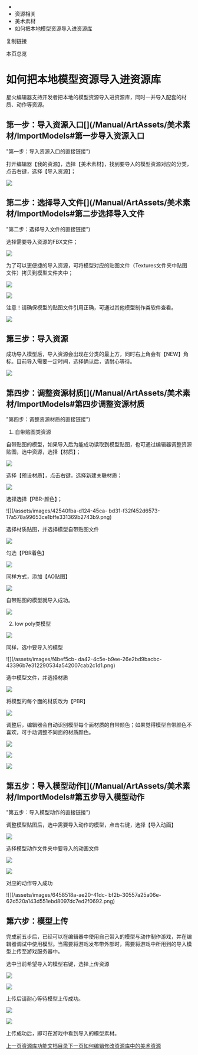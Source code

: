   * [](/)
  * 资源相关
  * 美术素材
  * 如何把本地模型资源导入进资源库

复制链接

本页总览

# 如何把本地模型资源导入进资源库

星火编辑器支持开发者把本地的模型资源导入进资源库，同时一并导入配套的材质、动作等资源。

## 第一步：导入资源入口[​](/Manual/ArtAssets/美术素材/ImportModels#第一步导入资源入口
"第一步：导入资源入口的直接链接")

打开编辑器【我的资源】，选择【美术素材】，找到要导入的模型资源对应的分类，点击右键，选择【导入资源】；

![](/assets/images/eed1b778-c586-4763-90bb-96bd1cdb85f9-444d1bd88ac22fef30e371546ccd64be.png)

## 第二步：选择导入文件[​](/Manual/ArtAssets/美术素材/ImportModels#第二步选择导入文件
"第二步：选择导入文件的直接链接")

选择需要导入资源的FBX文件；

![](/assets/images/69517dc0-0331-4095-ab25-7bf5029744a9-1ace23fed1cf2d4ffb731d9ec80af9ee.png)

为了可以更便捷的导入资源，可将模型对应的贴图文件（Textures文件夹中贴图文件）拷贝到模型文件夹中；

![](/assets/images/91133e30-ef85-4995-97f7-743142f51b08-6b9f1ecfec1abd5b62598ffe9cebd1e3.png)

![](/assets/images/0f6e609d-6cab-4127-8bde-57e49ea96bdb-398b45029fdffd0082d90cd0f99a8fe0.png)

注意！请确保模型的贴图文件引用正确，可通过其他模型制作类软件查看。

![](/assets/images/dbe43a73-f3ef-4cf2-8ed9-1bb50dc7e80f-6291ab84ee8f2dfd0d7b2063a850e677.png)

## 第三步：导入资源[​](/Manual/ArtAssets/美术素材/ImportModels#第三步导入资源 "第三步：导入资源的直接链接")

成功导入模型后，导入资源会出现在分类的最上方，同时右上角会有【NEW】角标。目前导入需要一定时间，选择确认后，请耐心等待。

![](/assets/images/67ebe84b-4cf5-441d-9986-567c198e0752-c735261dbc3fbdca1e99dbd231ce2304.png)

## 第四步：调整资源材质[​](/Manual/ArtAssets/美术素材/ImportModels#第四步调整资源材质
"第四步：调整资源材质的直接链接")

  1. 自带贴图类资源

自带贴图的模型，如果导入后为能成功读取到模型贴图，也可通过编辑器调整资源贴图，选中资源，选择【材质】；

![](/assets/images/5d6b5a1f-d791-4843-b222-ce8752527ed0-9fcc9824032be8b334322076caed1c22.png)

选择【预设材质】，点击右键，选择新建关联材质；

![](/assets/images/7c4676d5-f6b8-42c6-b6df-011648ebe64a-d5d2f5911ab95d04893e8a889c30e720.png)

选择选择【PBR-颜色】；

![](/assets/images/42540fba-d124-45ca-
bd31-f32f452d6573-17a578a99653ce1bffe331369b2743b9.png)

选择材质贴图，并选择模型自带贴图文件

![](/assets/images/706bc760-f6bd-418e-ac77-0d6fac37e6cd-21bd825ae51c9581d79b3a5c1a2c80ac.png)

勾选【PBR着色】

![](/assets/images/ee049011-62fb-4d3d-b95a-e5ab11fdbfc8-34be5304459e278a91b6e47d07d0d490.png)

同样方式，添加【AO贴图】

![](/assets/images/d21fbf88-ba9d-4f2b-957a-127c4bd4f948-1a035988cc565651c65268a8e32e9786.png)

自带贴图的模型就导入成功。

![](/assets/images/7396960f-6f0d-47d5-87d6-2dda3a0224c7-f9ba73c13446e1a46b3df27fe2b4aa0e.png)

  2. low poly类模型

![](/assets/images/24feef5d-4844-4c27-b8fb-596a1c0b43b8-3b6763827d6dff6ff45a6f8315ec4db4.png)

同样，选中要导入的模型

![](/assets/images/f4bef5cb-
da42-4c5e-b9ee-26e2bd9bacbc-43396b7e312290534a542007cab2c1d1.png)

选中模型文件，并选择材质

![](/assets/images/210c3a99-6b7f-4e4e-b3bf-9e8124f32d52-2da1945a629a2a8ba2edb6f3e97892b9.png)

将模型的每个面的材质改为【PBR】

![](/assets/images/73e82bf0-493a-4607-af5d-889ee2aed826-c636f30de07f3c0cb3ffd802746a3348.png)

调整后，编辑器会自动识别模型每个面材质的自带颜色；如果觉得模型自带颜色不喜欢，可手动调整不同面的材质颜色。

![](/assets/images/52b21b16-ae36-4161-92d5-4deeaee67806-a25c05ab59249ee360bf1948a445cf40.png)

![](/assets/images/5e018d4d-3f5d-4628-ab11-c5e1427fbd7d-02f6665116fcac855b4ce7d407334622.png)

![](/assets/images/70a4cec3-f9bf-4528-8e21-b74f2710b124-ca582a5679ea378250528c3271ca6a98.png)

## 第五步：导入模型动作[​](/Manual/ArtAssets/美术素材/ImportModels#第五步导入模型动作
"第五步：导入模型动作的直接链接")

调整模型贴图后，选中需要导入动作的模型，点击右键，选择【导入动画】

![](/assets/images/4047f3fd-f94f-4f30-8ad9-09d6edd70998-fca2e21af65d018dd41b0ffa429ee327.png)

选择模型动作文件夹中要导入的动画文件

![](/assets/images/7aaa384a-b5be-4d72-b5a7-99845036e3ea-5b03fa0274588063248d25e219ce34b0.png)

![](/assets/images/c7eab03b-d9a7-41b8-b036-80fa2d85f33b-30e4da71c2b5363c492ab4238fa676a7.png)

对应的动作导入成功

![](/assets/images/6458518a-ae20-41dc-
bf2b-30557a25a06e-62d520a143d551ebd8097dc7ed2f0692.png)

## 第六步：模型上传[​](/Manual/ArtAssets/美术素材/ImportModels#第六步模型上传 "第六步：模型上传的直接链接")

完成前五步后，已经可以在编辑器中使用自己带入的模型与动作制作游戏，并在编辑器调试中使用模型。当需要将游戏发布带外部时，需要将游戏中所用到的导入模型上传至游戏服务器中。

选中当前希望导入的模型右键，选择上传资源

![](/assets/images/0221102164935-67b881f45a33d7a97e98c2fe47d97dec.png)

![](/assets/images/20221102165117-2700b9cde391ce2c8228cfe117fd387c.png)

上传后请耐心等待模型上传成功。

![](/assets/images/20221102165150-481df487ff920ee7719281b50b28dcde.png)

![](/assets/images/20221102165220-af9048630991de983e56e5b822faa94c.png)

上传成功后，即可在游戏中看到导入的模型素材。

[上一页资源库功能文档目录](/Manual/ArtAssets/AssetsInfo)[下一页如何编辑修改资源库中的美术资源](/Manual/ArtAssets/美术素材/EditModels)


